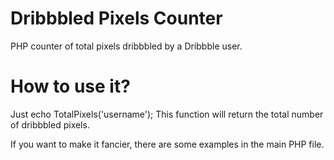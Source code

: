 Dribbbled Pixels Counter
================

PHP counter of total pixels dribbbled by a Dribbble user.


How to use it?
================

Just echo TotalPixels('username');
This function will return the total number of dribbbled pixels.

If you want to make it fancier, there are some examples in the main PHP file.
